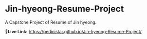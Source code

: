 # Jin-hyeong-Resume-Project
A Capstone Project of Resume of Jin hyeong.


<b>🌿Live Link:</b> https://pedinistar.github.io/Jin-hyeong-Resume-Project/
